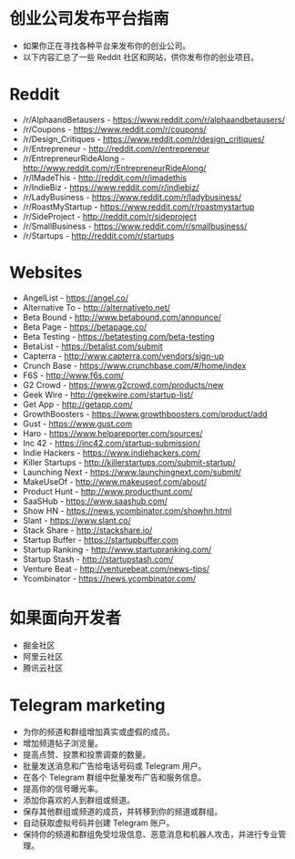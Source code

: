 # 创业公司发布平台指南
 - 如果你正在寻找各种平台来发布你的创业公司。
 - 以下内容汇总了一些 Reddit 社区和网站，供你发布你的创业项目。

# Reddit

* /r/AlphaandBetausers - https://www.reddit.com/r/alphaandbetausers/
* /r/Coupons - https://www.reddit.com/r/coupons/
* /r/Design_Critiques - https://www.reddit.com/r/design_critiques/
* /r/Entrepreneur - http://reddit.com/r/entrepreneur
* /r/EntrepreneurRideAlong - http://www.reddit.com/r/EntrepreneurRideAlong/
* /r/IMadeThis - http://reddit.com/r/imadethis
* /r/IndieBiz - https://www.reddit.com/r/indiebiz/
* /r/LadyBusiness - https://www.reddit.com/r/ladybusiness/
* /r/RoastMyStartup - https://www.reddit.com/r/roastmystartup
* /r/SideProject - http://reddit.com/r/sideproject
* /r/SmallBusiness - https://www.reddit.com/r/smallbusiness/
* /r/Startups - http://reddit.com/r/startups

# Websites

* AngelList - https://angel.co/
* Alternative To - http://alternativeto.net/
* Beta Bound - http://www.betabound.com/announce/
* Beta Page - https://betapage.co/
* Beta Testing - https://betatesting.com/beta-testing
* BetaList - https://betalist.com/submit
* Capterra - http://www.capterra.com/vendors/sign-up
* Crunch Base - https://www.crunchbase.com/#/home/index
* F6S - http://www.f6s.com/
* G2 Crowd - https://www.g2crowd.com/products/new
* Geek Wire - http://geekwire.com/startup-list/
* Get App - http://getapp.com/
* GrowthBoosters - https://www.growthboosters.com/product/add
* Gust - https://www.gust.com
* Haro - https://www.helpareporter.com/sources/
* Inc 42 - https://inc42.com/startup-submission/
* Indie Hackers - https://www.indiehackers.com/
* Killer Startups - http://killerstartups.com/submit-startup/
* Launching Next - https://www.launchingnext.com/submit/
* MakeUseOf - http://www.makeuseof.com/about/
* Product Hunt - http://www.producthunt.com/
* SaaSHub - https://www.saashub.com/
* Show HN - https://news.ycombinator.com/showhn.html
* Slant - https://www.slant.co/
* Stack Share - http://stackshare.io/
* Startup Buffer - https://startupbuffer.com
* Startup Ranking - http://www.startupranking.com/
* Startup Stash - http://startupstash.com/
* Venture Beat - http://venturebeat.com/news-tips/
* Ycombinator - https://news.ycombinator.com/

# 如果面向开发者
 - 掘金社区
 - 阿里云社区
 - 腾讯云社区

# Telegram marketing
* 为你的频道和群组增加真实或虚假的成员。
* 增加频道帖子浏览量。
* 提高点赞、投票和投票调查的数量。
* 批量发送消息和广告给电话号码或 Telegram 用户。
* 在各个 Telegram 群组中批量发布广告和服务信息。
* 提高你的信号曝光率。
* 添加你喜欢的人到群组或频道。
* 保存其他群组或频道的成员，并转移到你的频道或群组。
* 自动获取虚拟号码并创建 Telegram 账户。
* 保持你的频道和群组免受垃圾信息、恶意消息和机器人攻击，并进行专业管理。